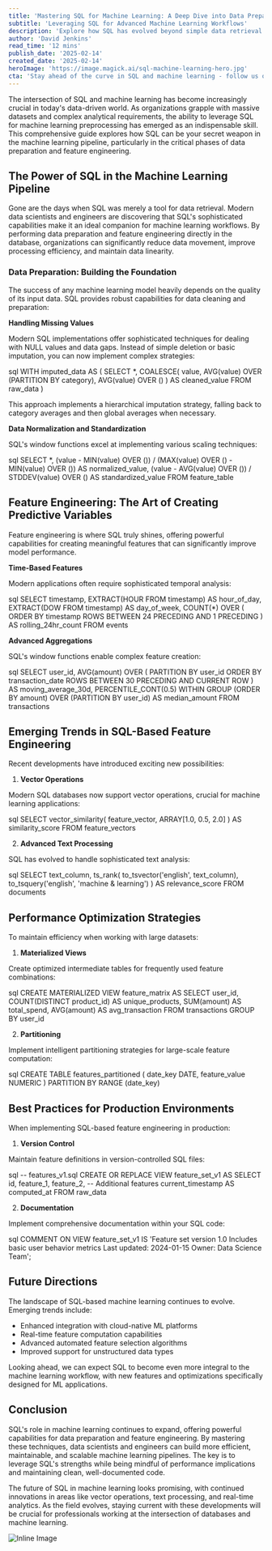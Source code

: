 ```yaml
---
title: 'Mastering SQL for Machine Learning: A Deep Dive into Data Preparation and Feature Engineering'
subtitle: 'Leveraging SQL for Advanced Machine Learning Workflows'
description: 'Explore how SQL has evolved beyond simple data retrieval to become a powerful tool for machine learning preprocessing. This guide covers advanced techniques in data preparation and feature engineering, from handling missing values to implementing sophisticated temporal analysis and vector operations.'
author: 'David Jenkins'
read_time: '12 mins'
publish_date: '2025-02-14'
created_date: '2025-02-14'
heroImage: 'https://image.magick.ai/sql-machine-learning-hero.jpg'
cta: 'Stay ahead of the curve in SQL and machine learning - follow us on LinkedIn at MagickAI for regular insights and best practices from industry experts!'
---
```


The intersection of SQL and machine learning has become increasingly crucial in today's data-driven world. As organizations grapple with massive datasets and complex analytical requirements, the ability to leverage SQL for machine learning preprocessing has emerged as an indispensable skill. This comprehensive guide explores how SQL can be your secret weapon in the machine learning pipeline, particularly in the critical phases of data preparation and feature engineering.

## The Power of SQL in the Machine Learning Pipeline

Gone are the days when SQL was merely a tool for data retrieval. Modern data scientists and engineers are discovering that SQL's sophisticated capabilities make it an ideal companion for machine learning workflows. By performing data preparation and feature engineering directly in the database, organizations can significantly reduce data movement, improve processing efficiency, and maintain data linearity.

### Data Preparation: Building the Foundation

The success of any machine learning model heavily depends on the quality of its input data. SQL provides robust capabilities for data cleaning and preparation:

**Handling Missing Values**

Modern SQL implementations offer sophisticated techniques for dealing with NULL values and data gaps. Instead of simple deletion or basic imputation, you can now implement complex strategies:

sql
WITH imputed_data AS (
    SELECT *,
           COALESCE(
               value,
               AVG(value) OVER (PARTITION BY category),
               AVG(value) OVER ()
           ) AS cleaned_value
    FROM raw_data
)


This approach implements a hierarchical imputation strategy, falling back to category averages and then global averages when necessary.

**Data Normalization and Standardization**

SQL's window functions excel at implementing various scaling techniques:

sql
SELECT *,
       (value - MIN(value) OVER ()) / 
       (MAX(value) OVER () - MIN(value) OVER ()) AS normalized_value,
       (value - AVG(value) OVER ()) / 
       STDDEV(value) OVER () AS standardized_value
FROM feature_table


## Feature Engineering: The Art of Creating Predictive Variables

Feature engineering is where SQL truly shines, offering powerful capabilities for creating meaningful features that can significantly improve model performance.

**Time-Based Features**

Modern applications often require sophisticated temporal analysis:

sql
SELECT 
    timestamp,
    EXTRACT(HOUR FROM timestamp) AS hour_of_day,
    EXTRACT(DOW FROM timestamp) AS day_of_week,
    COUNT(*) OVER (
        ORDER BY timestamp
        ROWS BETWEEN 24 PRECEDING AND 1 PRECEDING
    ) AS rolling_24hr_count
FROM events


**Advanced Aggregations**

SQL's window functions enable complex feature creation:

sql
SELECT 
    user_id,
    AVG(amount) OVER (
        PARTITION BY user_id 
        ORDER BY transaction_date 
        ROWS BETWEEN 30 PRECEDING AND CURRENT ROW
    ) AS moving_average_30d,
    PERCENTILE_CONT(0.5) WITHIN GROUP (ORDER BY amount) 
        OVER (PARTITION BY user_id) AS median_amount
FROM transactions


## Emerging Trends in SQL-Based Feature Engineering

Recent developments have introduced exciting new possibilities:

1. **Vector Operations**

Modern SQL databases now support vector operations, crucial for machine learning applications:

sql
SELECT 
    vector_similarity(
        feature_vector,
        ARRAY[1.0, 0.5, 2.0]
    ) AS similarity_score
FROM feature_vectors


2. **Advanced Text Processing**

SQL has evolved to handle sophisticated text analysis:

sql
SELECT 
    text_column,
    ts_rank(
        to_tsvector('english', text_column),
        to_tsquery('english', 'machine & learning')
    ) AS relevance_score
FROM documents


## Performance Optimization Strategies

To maintain efficiency when working with large datasets:

1. **Materialized Views**

Create optimized intermediate tables for frequently used feature combinations:

sql
CREATE MATERIALIZED VIEW feature_matrix AS
SELECT 
    user_id,
    COUNT(DISTINCT product_id) AS unique_products,
    SUM(amount) AS total_spend,
    AVG(amount) AS avg_transaction
FROM transactions
GROUP BY user_id


2. **Partitioning**

Implement intelligent partitioning strategies for large-scale feature computation:

sql
CREATE TABLE features_partitioned (
    date_key DATE,
    feature_value NUMERIC
) PARTITION BY RANGE (date_key)


## Best Practices for Production Environments

When implementing SQL-based feature engineering in production:

1. **Version Control**

Maintain feature definitions in version-controlled SQL files:

sql
-- features_v1.sql
CREATE OR REPLACE VIEW feature_set_v1 AS
SELECT 
    id,
    feature_1,
    feature_2,
    -- Additional features
    current_timestamp AS computed_at
FROM raw_data


2. **Documentation**

Implement comprehensive documentation within your SQL code:

sql
COMMENT ON VIEW feature_set_v1 IS 'Feature set version 1.0
Includes basic user behavior metrics
Last updated: 2024-01-15
Owner: Data Science Team';


## Future Directions

The landscape of SQL-based machine learning continues to evolve. Emerging trends include:

- Enhanced integration with cloud-native ML platforms
- Real-time feature computation capabilities
- Advanced automated feature selection algorithms
- Improved support for unstructured data types

Looking ahead, we can expect SQL to become even more integral to the machine learning workflow, with new features and optimizations specifically designed for ML applications.

## Conclusion

SQL's role in machine learning continues to expand, offering powerful capabilities for data preparation and feature engineering. By mastering these techniques, data scientists and engineers can build more efficient, maintainable, and scalable machine learning pipelines. The key is to leverage SQL's strengths while being mindful of performance implications and maintaining clean, well-documented code.

The future of SQL in machine learning looks promising, with continued innovations in areas like vector operations, text processing, and real-time analytics. As the field evolves, staying current with these developments will be crucial for professionals working at the intersection of databases and machine learning.

![Inline Image](https://i.magick.ai/PIXE/1739542940497_magick_img.webp)